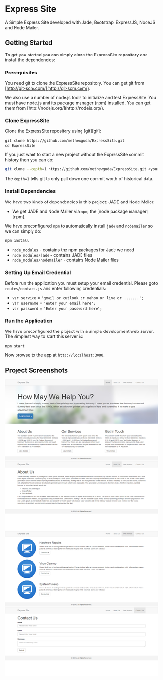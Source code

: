 # Express Site
A Simple Express Site developed with Jade, Bootstrap, ExpressJS, NodeJS and Node Mailer.

## Getting Started
To get you started you can simply clone the ExpressSite repository and install the dependencies:

### Prerequisites

You need git to clone the ExpressSite repository. You can get git from
[http://git-scm.com/](http://git-scm.com/).

We also use a number of node.js tools to initialize and test ExpressSite. You must have node.js and
its package manager (npm) installed.  You can get them from [http://nodejs.org/](http://nodejs.org/).

### Clone ExpressSite

Clone the ExpressSite repository using [git][git]:

```
git clone https://github.com/methewguda/ExpressSite.git
cd ExpressSite
```

If you just want to start a new project without the ExpressSite commit history then you can do:

```bash
git clone --depth=1 https://github.com/methewguda/ExpressSite.git <your-project-name>
```

The `depth=1` tells git to only pull down one commit worth of historical data.

### Install Dependencies

We have two kinds of dependencies in this project: JADE and Node Mailer.

* We get JADE and Node Mailer  via `npm`, the [node package manager][npm].

We have preconfigured `npm` to automatically install `jade` and `nodemailer` so we can simply do:

```
npm install
```

* `node_modules` - contains the npm packages for Jade we need
* `node_modules/jade` - contains JADE files
* `node_modules/nodemailer` - contains Node Mailer files

### Setting Up Email Credential

Before run the application you must setup your email credential.
Please goto `routes/contact.js` and enter following credentials:

* `var service` = `'gmail or outlook or yahoo or live or .......';`
* `var username` = `'enter your email here';`
* `var password` = `'Enter your password here';`

### Run the Application

We have preconfigured the project with a simple development web server.  The simplest way to start
this server is:

```
npm start
```

Now browse to the app at `http://localhost:3000`.

## Project Screenshots

![home](screenshots/home.png "Home")
![about](screenshots/about.png "About")
![services](screenshots/services.png "Services")
![contact](screenshots/contact.png "Contact")

